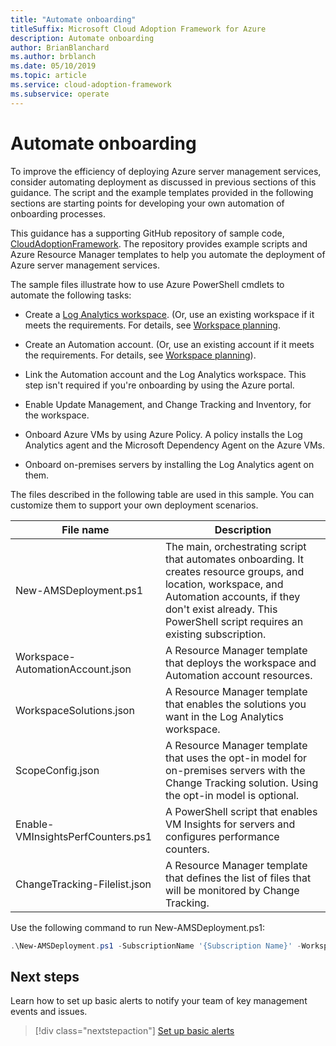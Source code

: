```yaml
---
title: "Automate onboarding"
titleSuffix: Microsoft Cloud Adoption Framework for Azure
description: Automate onboarding
author: BrianBlanchard
ms.author: brblanch
ms.date: 05/10/2019
ms.topic: article
ms.service: cloud-adoption-framework
ms.subservice: operate
---
```


# Automate onboarding

To improve the efficiency of deploying Azure server management services, consider automating deployment as discussed in previous sections of this guidance. The script and the example templates provided in the following sections are starting points for developing your own automation of onboarding processes.

This guidance has a supporting GitHub repository of sample code, [CloudAdoptionFramework](https://aka.ms/caf/manage/automation-samples). The repository provides example scripts and Azure Resource Manager templates to help you automate the deployment of Azure server management services.

The sample files illustrate how to use Azure PowerShell cmdlets to automate the following tasks:

- Create a [Log Analytics workspace](https://docs.microsoft.com/azure/azure-monitor/platform/manage-access). (Or, use an existing workspace if it meets the requirements. For details, see [Workspace planning](./prerequisites.md#log-analytics-workspace-and-automation-account-planning).

- Create an Automation account. (Or, use an existing account if it meets the requirements. For details, see [Workspace planning](./prerequisites.md#log-analytics-workspace-and-automation-account-planning)).

- Link the Automation account and the Log Analytics workspace. This step isn't required if you're onboarding by using the Azure portal.

- Enable Update Management, and Change Tracking and Inventory, for the workspace.

- Onboard Azure VMs by using Azure Policy. A policy installs the Log Analytics agent and the Microsoft Dependency Agent on the Azure VMs.

- Onboard on-premises servers by installing the Log Analytics agent on them.

The files described in the following table are used in this sample. You can customize them to support your own deployment scenarios.

| File name | Description |
|-----------|-------------|
| New-AMSDeployment.ps1 | The main, orchestrating script that automates onboarding. It creates resource groups, and location, workspace, and Automation accounts, if they don't exist already. This PowerShell script requires an existing subscription. |
| Workspace-AutomationAccount.json | A Resource Manager template that deploys the workspace and Automation account resources. |
| WorkspaceSolutions.json | A Resource Manager template that enables the solutions you want in the Log Analytics workspace. |
| ScopeConfig.json | A Resource Manager template that uses the opt-in model for on-premises servers with the Change Tracking solution. Using the opt-in model is optional. |
| Enable-VMInsightsPerfCounters.ps1 | A PowerShell script that enables VM Insights for servers and configures performance counters. |
| ChangeTracking-Filelist.json | A Resource Manager template that defines the list of files that will be monitored by Change Tracking. |

Use the following command to run New-AMSDeployment.ps1:

```powershell
.\New-AMSDeployment.ps1 -SubscriptionName '{Subscription Name}' -WorkspaceName '{Workspace Name}' -WorkspaceLocation '{Azure Location}' -AutomationAccountName {Account Name} -AutomationAccountLocation {Account Location}
```

## Next steps

Learn how to set up basic alerts to notify your team of key management events and issues.

> [!div class="nextstepaction"]
> [Set up basic alerts](./setup-alerts.md)
